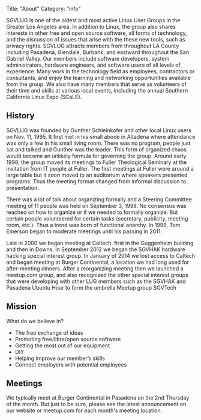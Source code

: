 Title: "About"
Category: "info"

SGVLUG is one of the oldest and most active Linux User Groups in the Greater Los Angeles area. In addition to Linux, the group also shares interests in other free and open source software, all forms of technology, and the discussion of issues that arise with the these new tools, such as privacy rights. SGVLUG attracts members from throughout LA County including Pasadena, Glendale, Burbank, and eastward throughout the San Gabriel Valley. Our members include software developers, system administrators, hardware engineers, and software users of all levels of experience. Many work in the technology field as employees, contractors or consultants, and enjoy the learning and networking opportunities available from the group. We also have many members that serve as volunteers of their time and skills at various local events, including the annual Southern California Linux Expo (SCaLE).

History
-------

SGVLUG was founded by Gunther Schleinkofer and other local Linux users on Nov. 11, 1995.  It first met in his small abode in Altadena where attendance was only a few in his small living room.  There was no program, people just sat and talked and Gunther was the leader. This form of organized chaos would become an unlikely formula for governing the group. Around early 1998, the group moved its meetings to Fuller Theological Seminary at the invitation from IT people at Fuller. The first meetings at Fuller were around a large table but it soon moved to an auditorium where speakers presented programs.  Thus the meeting format changed from informal discussion to presentation.  

There was a lot of talk about organizing formally and a Steering Committee meeting of 11 people was held on September 3, 1998. No consensus was reached on how to organize or if we needed to formally organize. But certain people volunteered for certain tasks (secretary, publicity, meeting room, etc.).  Thus a trend was born of functional anarchy. In 1999, Tom Emerson began to moderate meetings until his passing in 2011. 

Late in 2000 we began meeting at Caltech, first in the Guggenheim building and then in Downs. In September 2012 we began the SGVHAK hardware hacking special interest group. In January of 2014 we lost access to Caltech and began meeting at Burger Continental, a location we had long used for after-meeting dinners. After a reorganizing meeting then we launched a meetup.com group, and also recognized the other special interest groups that were developing with other LUG members such as the SGVHAK and Pasadena Ubuntu Hour to form the umbrella Meetup group SGVTech

Mission
-------

What do we believe in?

* The free exchange of ideas
* Promoting free/libre/open source software
* Getting the most out of our equipment
* DIY
* Helping improve our member’s skills
* Connect employers with potential employees

Meetings
--------

We typically meet at Burger Continental in Pasadena on the 2nd Thursday of the month. But just to be sure, please see the latest announcement on our website or meetup.com for each month's meeting location.

